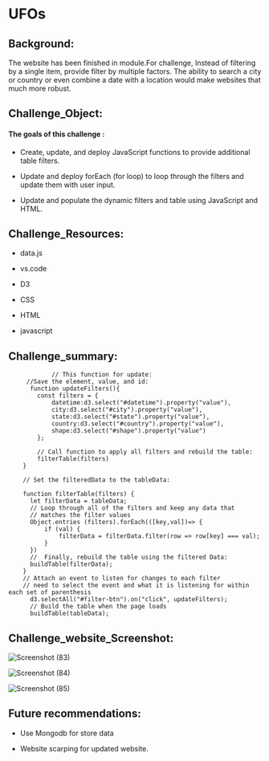 # UFOs

## Background:


The website has been finished in module.For challenge, Instead of filtering by a single item,  provide filter by multiple factors. The ability to search a city or country or even combine a date with a location would make websites that much more robust.

## Challenge_Object:

####  The goals of this challenge :

*  Create, update, and deploy JavaScript functions to provide additional table filters.


*  Update and deploy forEach (for loop) to loop through the filters and update them with user input.


*  Update and populate the dynamic filters and table using JavaScript and HTML.


## Challenge_Resources:

*  data.js

* vs.code

*  D3

*  CSS

* HTML

* javascript


## Challenge_summary:



                // This function for update: 
         //Save the element, value, and id:
          function updateFilters(){
            const filters = {
                datetime:d3.select("#datetime").property("value"),
                city:d3.select("#city").property("value"),
                state:d3.select("#state").property("value"),
                country:d3.select("#country").property("value"),
                shape:d3.select("#shape").property("value")
            };

            // Call function to apply all filters and rebuild the table:
            filterTable(filters)
        }

        // Set the filteredData to the tableData:

        function filterTable(filters) {
          let filterData = tableData;
          // Loop through all of the filters and keep any data that
          // matches the filter values
          Object.entries (filters).forEach(([key,val])=> {
              if (val) {
                  filterData = filterData.filter(row => row[key] === val);
              } 
          })
          //  Finally, rebuild the table using the filtered Data:
          buildTable(filterData); 
        }
        // Attach an event to listen for changes to each filter
        // need to select the event and what it is listening for within each set of parenthesis
          d3.selectAll("#filter-btn").on("click", updateFilters);
          // Build the table when the page loads
          buildTable(tableData);
          
          
          
 ## Challenge_website_Screenshot:
 
 
 







![Screenshot (83)](https://user-images.githubusercontent.com/65969608/90325384-9e99c500-df40-11ea-82aa-af3ee2ee93a3.png)






![Screenshot (84)](https://user-images.githubusercontent.com/65969608/90325392-aa858700-df40-11ea-9178-5f0e26bc0226.png)







![Screenshot (85)](https://user-images.githubusercontent.com/65969608/90325417-fb957b00-df40-11ea-87fe-f97bfa1fa5e6.png)





## Future recommendations:

* Use Mongodb for store data

* Website scarping for updated website.







